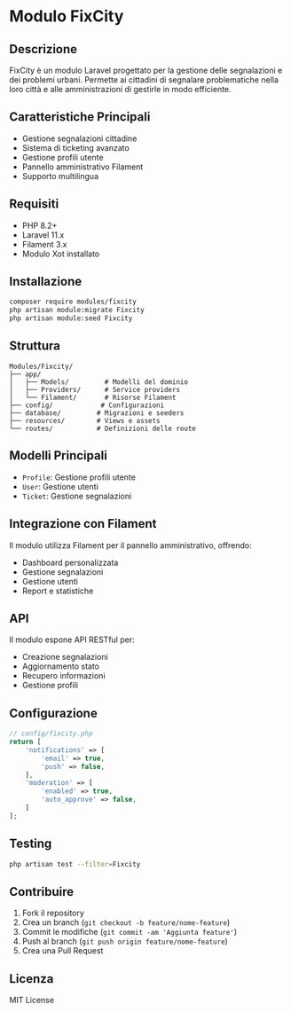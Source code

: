 # Modulo FixCity

## Descrizione
FixCity è un modulo Laravel progettato per la gestione delle segnalazioni e dei problemi urbani. Permette ai cittadini di segnalare problematiche nella loro città e alle amministrazioni di gestirle in modo efficiente.

## Caratteristiche Principali
- Gestione segnalazioni cittadine
- Sistema di ticketing avanzato
- Gestione profili utente
- Pannello amministrativo Filament
- Supporto multilingua

## Requisiti
- PHP 8.2+
- Laravel 11.x
- Filament 3.x
- Modulo Xot installato

## Installazione
```bash
composer require modules/fixcity
php artisan module:migrate Fixcity
php artisan module:seed Fixcity
```

## Struttura
```
Modules/Fixcity/
├── app/
│   ├── Models/         # Modelli del dominio
│   ├── Providers/      # Service providers
│   └── Filament/       # Risorse Filament
├── config/            # Configurazioni
├── database/         # Migrazioni e seeders
├── resources/        # Views e assets
└── routes/           # Definizioni delle route
```

## Modelli Principali
- `Profile`: Gestione profili utente
- `User`: Gestione utenti
- `Ticket`: Gestione segnalazioni

## Integrazione con Filament
Il modulo utilizza Filament per il pannello amministrativo, offrendo:
- Dashboard personalizzata
- Gestione segnalazioni
- Gestione utenti
- Report e statistiche

## API
Il modulo espone API RESTful per:
- Creazione segnalazioni
- Aggiornamento stato
- Recupero informazioni
- Gestione profili

## Configurazione
```php
// config/fixcity.php
return [
    'notifications' => [
        'email' => true,
        'push' => false,
    ],
    'moderation' => [
        'enabled' => true,
        'auto_approve' => false,
    ]
];
```

## Testing
```bash
php artisan test --filter=Fixcity
```

## Contribuire
1. Fork il repository
2. Crea un branch (`git checkout -b feature/nome-feature`)
3. Commit le modifiche (`git commit -am 'Aggiunta feature'`)
4. Push al branch (`git push origin feature/nome-feature`)
5. Crea una Pull Request

## Licenza
MIT License
